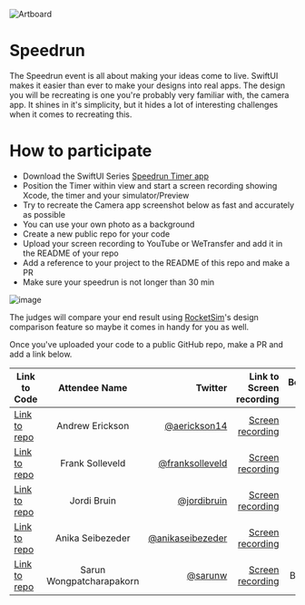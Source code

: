 ![Artboard](https://www.swiftuiseries.com/images/events/banner-speedrun.png)

# Speedrun

The Speedrun event is all about making your ideas come to live. SwiftUI makes it easier than ever to make your designs into real apps. The design you will be recreating is one you're probably very familiar with, the camera app. It shines in it's simplicity, but it hides a lot of interesting challenges when it comes to recreating this.

# How to participate

- Download the SwiftUI Series [Speedrun Timer app](http://swiftuiseries.com/SpeedRunTimer.zip)
- Position the Timer within view and start a screen recording showing Xcode, the timer and your simulator/Preview 
- Try to recreate the Camera app screenshot below as fast and accurately as possible
- You can use your own photo as a background
- Create a new public repo for your code
- Upload your screen recording to YouTube or WeTransfer and add it in the README of your repo
- Add a reference to your project to the README of this repo and make a PR
- Make sure your speedrun is not longer than 30 min

![image](https://user-images.githubusercontent.com/170948/169041758-72781541-5cb0-4966-b078-a61794f24cac.png)


The judges will compare your end result using [RocketSim](https://www.rocketsim.app)'s design comparison feature so maybe it comes in handy for you as well.

Once you've uploaded your code to a public GitHub repo, make a PR and add a link below.


| Link to Code  | Attendee Name    | Twitter                                   | Link to Screen recording |Beginner / Pro | Duration |
| ------------- |:----------------:| ------------------------------------------------:|---------:|-----------------:|----:|
| [Link to repo](https://github.com/aerickson14/SwiftUICameraAppSpeedRun)  | Andrew Erickson | [@aerickson14](https://www.twitter.com/aerickson14) | [Screen recording](https://youtu.be/K76xAvEkH_c)       | Pro | 17:12 |<br/>
[Link to repo](https://github.com/FrankSolleveld/SwiftUISpeedrunChallenge)  | Frank Solleveld | [@franksolleveld](https://www.twitter.com/franksolleveld) | [Screen recording](https://youtu.be/qt4O-fwEMb4)       | Pro | 20:04 |<br/>
[Link to repo](https://github.com/jordibruin/swiftui-speedrun/blob/main/README.md)  | Jordi Bruin | [@jordibruin](https://www.twitter.com/jordibruin) | [Screen recording](https://youtu.be/70HKGgkmMrg)       | Pro | 20:36 |<br/>
[Link to repo](https://github.com/anikaseibezeder/SwiftUISpeedrunChallenge)  | Anika Seibezeder | [@anikaseibezeder](https://www.twitter.com/anikaseibezeder) | [Screen recording](https://youtu.be/jy6C-iudb2w)       | Pro | 13:42 |<br/>
[Link to repo](https://github.com/sarunw/swiftuiseries-speedrun)  | Sarun Wongpatcharapakorn | [@sarunw](https://twitter.com/sarunw) | [Screen recording](https://youtu.be/GyTlXnfwVtw)       | Beginner | 20:26 |<br/>
